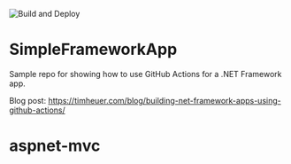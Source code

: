 ![Build and Deploy](https://github.com/timheuer/SimpleFrameworkApp/workflows/Build%20and%20Deploy/badge.svg?branch=master)

# SimpleFrameworkApp
Sample repo for showing how to use GitHub Actions for a .NET Framework app.

Blog post: https://timheuer.com/blog/building-net-framework-apps-using-github-actions/
# aspnet-mvc
